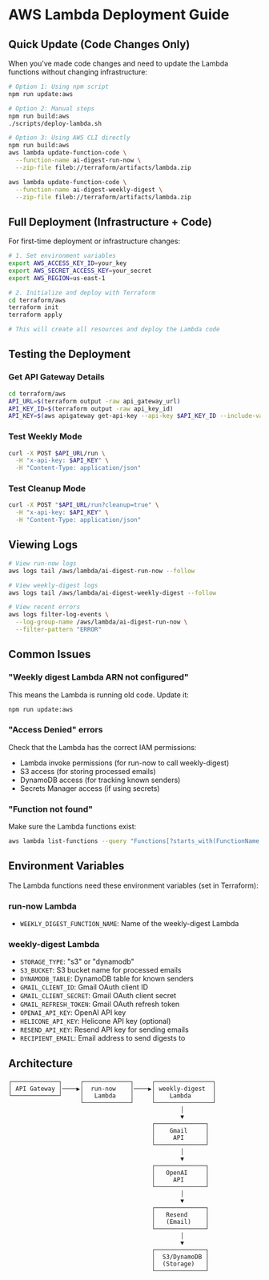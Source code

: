 # AWS Lambda Deployment Guide

## Quick Update (Code Changes Only)

When you've made code changes and need to update the Lambda functions without changing infrastructure:

```bash
# Option 1: Using npm script
npm run update:aws

# Option 2: Manual steps
npm run build:aws
./scripts/deploy-lambda.sh

# Option 3: Using AWS CLI directly
npm run build:aws
aws lambda update-function-code \
  --function-name ai-digest-run-now \
  --zip-file fileb://terraform/artifacts/lambda.zip

aws lambda update-function-code \
  --function-name ai-digest-weekly-digest \
  --zip-file fileb://terraform/artifacts/lambda.zip
```

## Full Deployment (Infrastructure + Code)

For first-time deployment or infrastructure changes:

```bash
# 1. Set environment variables
export AWS_ACCESS_KEY_ID=your_key
export AWS_SECRET_ACCESS_KEY=your_secret
export AWS_REGION=us-east-1

# 2. Initialize and deploy with Terraform
cd terraform/aws
terraform init
terraform apply

# This will create all resources and deploy the Lambda code
```

## Testing the Deployment

### Get API Gateway Details
```bash
cd terraform/aws
API_URL=$(terraform output -raw api_gateway_url)
API_KEY_ID=$(terraform output -raw api_key_id)
API_KEY=$(aws apigateway get-api-key --api-key $API_KEY_ID --include-value --query value --output text)
```

### Test Weekly Mode
```bash
curl -X POST $API_URL/run \
  -H "x-api-key: $API_KEY" \
  -H "Content-Type: application/json"
```

### Test Cleanup Mode
```bash
curl -X POST "$API_URL/run?cleanup=true" \
  -H "x-api-key: $API_KEY" \
  -H "Content-Type: application/json"
```

## Viewing Logs

```bash
# View run-now logs
aws logs tail /aws/lambda/ai-digest-run-now --follow

# View weekly-digest logs
aws logs tail /aws/lambda/ai-digest-weekly-digest --follow

# View recent errors
aws logs filter-log-events \
  --log-group-name /aws/lambda/ai-digest-run-now \
  --filter-pattern "ERROR"
```

## Common Issues

### "Weekly digest Lambda ARN not configured"
This means the Lambda is running old code. Update it:
```bash
npm run update:aws
```

### "Access Denied" errors
Check that the Lambda has the correct IAM permissions:
- Lambda invoke permissions (for run-now to call weekly-digest)
- S3 access (for storing processed emails)
- DynamoDB access (for tracking known senders)
- Secrets Manager access (if using secrets)

### "Function not found"
Make sure the Lambda functions exist:
```bash
aws lambda list-functions --query "Functions[?starts_with(FunctionName, 'ai-digest')].[FunctionName]"
```

## Environment Variables

The Lambda functions need these environment variables (set in Terraform):

### run-now Lambda
- `WEEKLY_DIGEST_FUNCTION_NAME`: Name of the weekly-digest Lambda

### weekly-digest Lambda
- `STORAGE_TYPE`: "s3" or "dynamodb"
- `S3_BUCKET`: S3 bucket name for processed emails
- `DYNAMODB_TABLE`: DynamoDB table for known senders
- `GMAIL_CLIENT_ID`: Gmail OAuth client ID
- `GMAIL_CLIENT_SECRET`: Gmail OAuth client secret
- `GMAIL_REFRESH_TOKEN`: Gmail OAuth refresh token
- `OPENAI_API_KEY`: OpenAI API key
- `HELICONE_API_KEY`: Helicone API key (optional)
- `RESEND_API_KEY`: Resend API key for sending emails
- `RECIPIENT_EMAIL`: Email address to send digests to

## Architecture

```
┌─────────────┐     ┌─────────────┐     ┌────────────────┐
│ API Gateway │────▶│  run-now    │────▶│ weekly-digest  │
└─────────────┘     │   Lambda    │     │    Lambda      │
                    └─────────────┘     └────────────────┘
                                                │
                                                ▼
                                        ┌──────────────┐
                                        │    Gmail     │
                                        │     API      │
                                        └──────────────┘
                                                │
                                                ▼
                                        ┌──────────────┐
                                        │   OpenAI     │
                                        │     API      │
                                        └──────────────┘
                                                │
                                                ▼
                                        ┌──────────────┐
                                        │   Resend     │
                                        │   (Email)    │
                                        └──────────────┘
                                                │
                                                ▼
                                        ┌──────────────┐
                                        │  S3/DynamoDB │
                                        │  (Storage)   │
                                        └──────────────┘
```